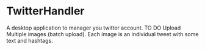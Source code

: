 # TwitterHandler
A desktop application to manager you twitter account.
TO DO
Upload Multiple images (batch upload). Each image is an individual tweet with some text and hashtags.
